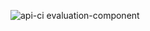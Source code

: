 ![api-ci](https://github.com/cloudclass-app/evaluation-component/workflows/api-ci/badge.svg)
evaluation-component

